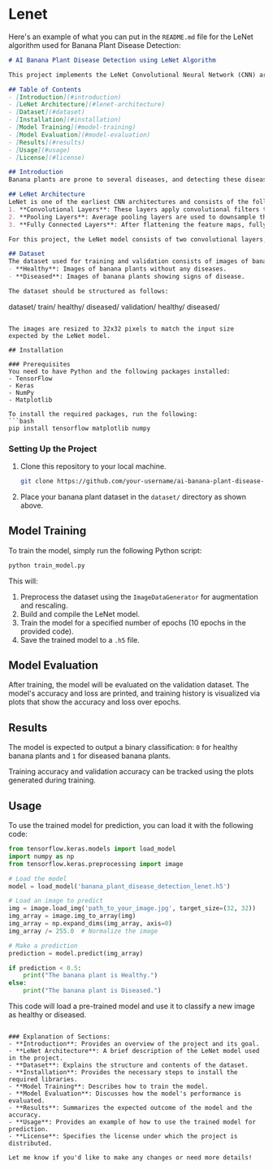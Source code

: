 # Lenet
Here's an example of what you can put in the `README.md` file for the LeNet algorithm used for Banana Plant Disease Detection:

```markdown
# AI Banana Plant Disease Detection using LeNet Algorithm

This project implements the LeNet Convolutional Neural Network (CNN) architecture for the detection of diseases in banana plants using images. The model is trained to classify banana plant images into two categories: "Healthy" and "Diseased". The dataset consists of images of banana plants, and the goal is to use machine learning techniques to automate the disease detection process.

## Table of Contents
- [Introduction](#introduction)
- [LeNet Architecture](#lenet-architecture)
- [Dataset](#dataset)
- [Installation](#installation)
- [Model Training](#model-training)
- [Model Evaluation](#model-evaluation)
- [Results](#results)
- [Usage](#usage)
- [License](#license)

## Introduction
Banana plants are prone to several diseases, and detecting these diseases early can help prevent significant losses in banana production. This project leverages deep learning techniques, specifically the LeNet CNN model, to automatically classify banana plant images as either "Healthy" or "Diseased". The trained model can then be used to assist in monitoring plant health in real-time applications.

## LeNet Architecture
LeNet is one of the earliest CNN architectures and consists of the following layers:
1. **Convolutional Layers**: These layers apply convolutional filters to detect features in the images.
2. **Pooling Layers**: Average pooling layers are used to downsample the feature maps.
3. **Fully Connected Layers**: After flattening the feature maps, fully connected layers are used for final classification.

For this project, the LeNet model consists of two convolutional layers, followed by two average pooling layers, and two fully connected layers, with a final output layer that classifies images into one of the two categories: "Healthy" or "Diseased".

## Dataset
The dataset used for training and validation consists of images of banana plants. The dataset is organized into two main categories:
- **Healthy**: Images of banana plants without any diseases.
- **Diseased**: Images of banana plants showing signs of disease.

The dataset should be structured as follows:
```
dataset/
    train/
        healthy/
        diseased/
    validation/
        healthy/
        diseased/
```

The images are resized to 32x32 pixels to match the input size expected by the LeNet model.

## Installation

### Prerequisites
You need to have Python and the following packages installed:
- TensorFlow
- Keras
- NumPy
- Matplotlib

To install the required packages, run the following:
```bash
pip install tensorflow matplotlib numpy
```

### Setting Up the Project
1. Clone this repository to your local machine.
   ```bash
   git clone https://github.com/your-username/ai-banana-plant-disease-detection.git
   ```
2. Place your banana plant dataset in the `dataset/` directory as shown above.

## Model Training

To train the model, simply run the following Python script:

```bash
python train_model.py
```

This will:
1. Preprocess the dataset using the `ImageDataGenerator` for augmentation and rescaling.
2. Build and compile the LeNet model.
3. Train the model for a specified number of epochs (10 epochs in the provided code).
4. Save the trained model to a `.h5` file.

## Model Evaluation

After training, the model will be evaluated on the validation dataset. The model's accuracy and loss are printed, and training history is visualized via plots that show the accuracy and loss over epochs.

## Results

The model is expected to output a binary classification: `0` for healthy banana plants and `1` for diseased banana plants. 

Training accuracy and validation accuracy can be tracked using the plots generated during training.

## Usage

To use the trained model for prediction, you can load it with the following code:

```python
from tensorflow.keras.models import load_model
import numpy as np
from tensorflow.keras.preprocessing import image

# Load the model
model = load_model('banana_plant_disease_detection_lenet.h5')

# Load an image to predict
img = image.load_img('path_to_your_image.jpg', target_size=(32, 32))
img_array = image.img_to_array(img)
img_array = np.expand_dims(img_array, axis=0)
img_array /= 255.0  # Normalize the image

# Make a prediction
prediction = model.predict(img_array)

if prediction < 0.5:
    print("The banana plant is Healthy.")
else:
    print("The banana plant is Diseased.")
```

This code will load a pre-trained model and use it to classify a new image as healthy or diseased.

```

### Explanation of Sections:
- **Introduction**: Provides an overview of the project and its goal.
- **LeNet Architecture**: A brief description of the LeNet model used in the project.
- **Dataset**: Explains the structure and contents of the dataset.
- **Installation**: Provides the necessary steps to install the required libraries.
- **Model Training**: Describes how to train the model.
- **Model Evaluation**: Discusses how the model's performance is evaluated.
- **Results**: Summarizes the expected outcome of the model and the accuracy.
- **Usage**: Provides an example of how to use the trained model for prediction.
- **License**: Specifies the license under which the project is distributed.

Let me know if you'd like to make any changes or need more details!
